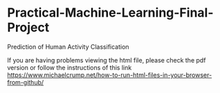 # Practical-Machine-Learning-Final-Project
Prediction of Human Activity Classification

If you are having problems viewing the html file, please check the pdf version or follow the instructions of this link https://www.michaelcrump.net/how-to-run-html-files-in-your-browser-from-github/
